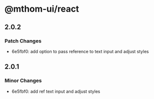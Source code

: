 # @mthom-ui/react

## 2.0.2

### Patch Changes

- 6e5fbf0: add option to pass reference to text input and adjust styles

## 2.0.1

### Minor Changes

- 6e5fbf0: add ref text input and adjust styles
